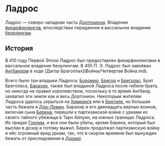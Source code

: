 # Ладрос

Ладрос — северо-западная часть [Дортониона](Дортонион.md). Владение
[финарфинлингов](Народы/финарфинлинги.md), впоследствии переданное в вассальное
владение [беорлингам](Народы/беорлинги.md).

## История

В 410 году Первой Эпохи Ладрос был предоставлен финарфинлингами в вассальное
владение беорлингам. В 455 П. Э. Ладрос был завоёван [Ангбандом](Ангбанд.md) в
ходе [Дагор Браголлах](Войны/Четвертая Война.md).

Всего было три владыки Ладроса: [Боромир](Личности/Боромир.md),
[Брегор](Личности/Брегор.md) и [Бреголас](Личности/Бреголас.md). Брат
Бреголаса, [Барахир](Личности/Барахир.md), также был владыкой Ладроса после
гибели брата, но никогда не правил королевством, поскольку в то время Ангбанд
захватил эти земли как и весь Дортонион. Некоторым жителям Ладроса удалось
укрыться на [Химринге](Химринг.md) или в [Бретиле](Бретиль.md), но большая
часть бежала в [Дор-Ломин](Дор-Ломин.md). Барахир и его двенадцать верных
воинов, включая сына [Берена](Личности/Берен.md), перешли к партизанской войне
с урками из своего тайного убежища в Тарн Айлуин, на южных
границах Ладроса. Их предал [Горлим](Личности/Горлим.md), и все они были убиты,
кроме Берена, который был выслан в дозор и потому выжил. Берен продолжал
партизанскую войну и нёс огромный вред уркам, так, что в скором времени был
вынужден бежать от преследования в [Дориат](Дориат.md).
